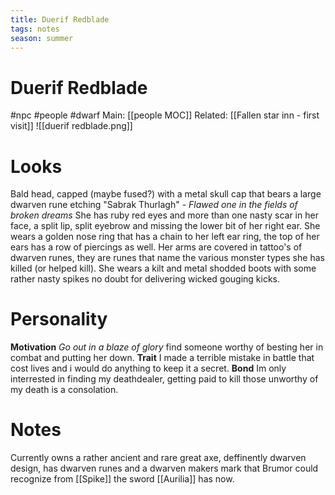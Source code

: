 ```yaml
---
title: Duerif Redblade
tags: notes
season: summer
---
```

 
# Duerif Redblade
#npc #people #dwarf 
Main: [[people MOC]]
Related: [[Fallen star inn - first visit]]
![[duerif redblade.png]]
# Looks
Bald head, capped (maybe fused?) with a metal skull cap that bears a large dwarven rune etching "Sabrak Thurlagh" - *Flawed one in the fields of broken dreams*
She has ruby red eyes and more than one nasty scar in her face, a split lip, split eyebrow and missing the lower bit of her right ear.
She wears a golden nose ring that has a chain to her left ear ring, the top of her ears has a row of piercings as well.
Her arms are covered in tattoo's of dwarven runes, they are runes that name the various monster types she has killed (or helped kill).
She wears a kilt and metal shodded boots with some rather nasty spikes no doubt for delivering wicked gouging kicks.

# Personality
**Motivation** *Go out in a blaze of glory* find someone worthy of besting her in combat and putting her down.
**Trait** I made a terrible mistake in battle that cost lives and i would do anything to keep it a secret.
**Bond** Im only interrested in finding my deathdealer, getting paid to kill those unworthy of my death is a consolation.

# Notes
Currently owns a rather ancient and rare great axe, deffinently dwarven design, has dwarven runes and a dwarven makers mark that Brumor could recognize from [[Spike]] the sword [[Aurilia]] has now.

